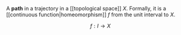 A **path** in a trajectory in a [[topological space]] $X$. Formally, it is a [[continuous function|homeomorphism]] $f$ from the unit interval to $X$.

$$
f: I \to X
$$